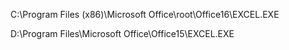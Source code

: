 ﻿C:\Program Files (x86)\Microsoft Office\root\Office16\EXCEL.EXE


D:\Program Files\Microsoft Office\Office15\EXCEL.EXE

